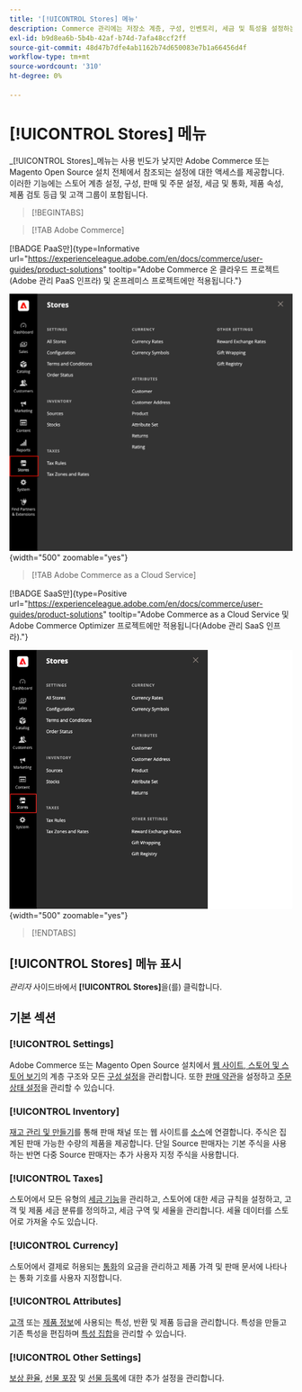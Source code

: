```yaml
---
title: '[!UICONTROL Stores] 메뉴'
description: Commerce 관리에는 저장소 계층, 구성, 인벤토리, 세금 및 특성을 설정하는 도구에 액세스할 수 있는 [!UICONTROL Stores] 메뉴가 포함되어 있습니다.
exl-id: b9d8ea6b-5b4b-42af-b74d-7afa48ccf2ff
source-git-commit: 48d47b7dfe4ab1162b74d650083e7b1a66456d4f
workflow-type: tm+mt
source-wordcount: '310'
ht-degree: 0%

---
```


# [!UICONTROL Stores] 메뉴

_[!UICONTROL Stores]_메뉴는 사용 빈도가 낮지만 Adobe Commerce 또는 Magento Open Source 설치 전체에서 참조되는 설정에 대한 액세스를 제공합니다. 이러한 기능에는 스토어 계층 설정, 구성, 판매 및 주문 설정, 세금 및 통화, 제품 속성, 제품 검토 등급 및 고객 그룹이 포함됩니다.

>[!BEGINTABS]

>[!TAB Adobe Commerce]

[!BADGE PaaS만]{type=Informative url="https://experienceleague.adobe.com/en/docs/commerce/user-guides/product-solutions" tooltip="Adobe Commerce 온 클라우드 프로젝트(Adobe 관리 PaaS 인프라) 및 온프레미스 프로젝트에만 적용됩니다."}

![관리자 - 스토어 메뉴](./assets/stores-menu.png){width="500" zoomable="yes"}

>[!TAB Adobe Commerce as a Cloud Service]

[!BADGE SaaS만]{type=Positive url="https://experienceleague.adobe.com/en/docs/commerce/user-guides/product-solutions" tooltip="Adobe Commerce as a Cloud Service 및 Adobe Commerce Optimizer 프로젝트에만 적용됩니다(Adobe 관리 SaaS 인프라)."}

![관리자 - 스토어 메뉴](./assets/stores-menu-accs.png){width="500" zoomable="yes"}

>[!ENDTABS]

## [!UICONTROL Stores] 메뉴 표시

_관리자_ 사이드바에서 **[!UICONTROL Stores]**&#x200B;을(를) 클릭합니다.

## 기본 섹션

### [!UICONTROL Settings]

Adobe Commerce 또는 Magento Open Source 설치에서 [웹 사이트, 스토어 및 스토어 보기](stores.md#store-and-site-structure)의 계층 구조와 모든 [구성 설정](../configuration-reference/guide-overview.md)을 관리합니다. 또한 [판매 약관](terms-and-conditions.md)을 설정하고 [주문 상태 설정](order-status.md#custom-order-status)을 관리할 수 있습니다.

### [!UICONTROL Inventory]

[재고 관리 및 만들기](../inventory-management/introduction.md)를 통해 판매 채널 또는 웹 사이트를 [소스](../inventory-management/sources-manage.md)에 연결합니다. 주식은 집계된 판매 가능한 수량의 제품을 제공합니다. 단일 Source 판매자는 기본 주식을 사용하는 반면 다중 Source 판매자는 추가 사용자 지정 주식을 사용합니다.

### [!UICONTROL Taxes]

스토어에서 모든 유형의 [세금 기능](taxes.md)을 관리하고, 스토어에 대한 세금 규칙을 설정하고, 고객 및 제품 세금 분류를 정의하고, 세금 구역 및 세율을 관리합니다. 세율 데이터를 스토어로 가져올 수도 있습니다.

### [!UICONTROL Currency]

스토어에서 결제로 허용되는 [통화](currency.md)의 요금을 관리하고 제품 가격 및 판매 문서에 나타나는 통화 기호를 사용자 지정합니다.

### [!UICONTROL Attributes]

[고객](../customers/attribute-properties.md) 또는 [제품 정보](../catalog/attribute-product-create.md)에 사용되는 특성, 반환 및 제품 등급을 관리합니다. 특성을 만들고 기존 특성을 편집하며 [특성 집합](../catalog/attribute-sets.md)을 관리할 수 있습니다.

### [!UICONTROL Other Settings]

[보상 환율](../merchandising-promotions/reward-exchange-rates.md), [선물 포장](cart-configuration.md#gift-wrap) 및 [선물 등록](../merchandising-promotions/gift-registries.md)에 대한 추가 설정을 관리합니다.
